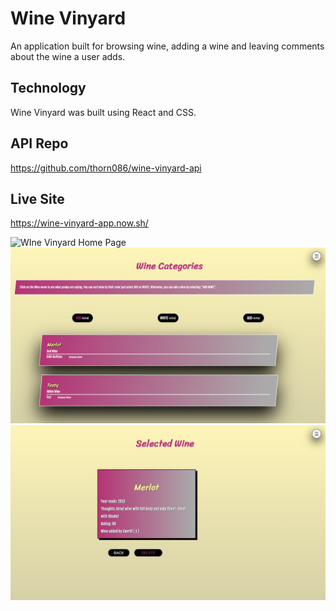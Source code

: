 # Wine Vinyard

An application built for browsing wine, adding a wine and leaving comments about the wine a user adds.

## Technology

Wine Vinyard was built using React and CSS.

## API Repo

https://github.com/thorn086/wine-vinyard-api

## Live Site

https://wine-vinyard-app.now.sh/

![WIne Vinyard Home Page](src/img/home.png)
![WIne Vinyard Wine Selections Page](src/img/wine-selections.png)
![WIne Vinyard Individual Wine Page](src/img/Indiv-wine.png)